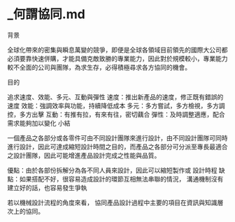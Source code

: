 # _何謂協同.md
背景

全球化帶來的密集與瞬息萬變的競爭，即便是全球各領域目前領先的國際大公司都必須要靠快速併購，才能具備克敵致勝的專業能力，因此對於規模較小，專業能力較不全面的公司與團隊，為求生存，必得積極尋求各方協同的機會。

目的

  追求速度、效能、多元、互動與彈性
速度：推出新產品的速度，修正既有錯誤的速度
效能：強調效率與功能，持續降低成本
多元：多方嘗試，多方檢視，多方調控，多方出擊
互動：有推有拉，有來有往，密切藕合
彈性：及時調整適應，配合需求能夠加以變化
小結

一個產品之各部分或各零件可由不同設計團隊來進行設計，由不同設計團隊可同時進行設計，因此可達成縮短設計時間之目的，而產品之各部分可分派至專長最適合之設計團隊，因此可能增進產品設計完成之性能與品質。

優點：由於各部份拆解分為各不同人員來設計，因此可以縮短製作或
設計時程
缺點：如果搭配不好，很容易造成設計的環節互相無法串聯的情況，
溝通機制沒有建立好的話，也容易發生爭執
 

若以機械設計流程的角度來看，
協同產品設計過程中主要的項目在資訊與知識層次上的協同。